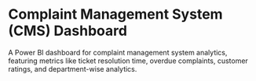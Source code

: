 # Complaint Management System (CMS) Dashboard
A Power BI dashboard for complaint management system analytics, featuring metrics like ticket resolution time, overdue complaints, customer ratings, and department-wise analytics.
